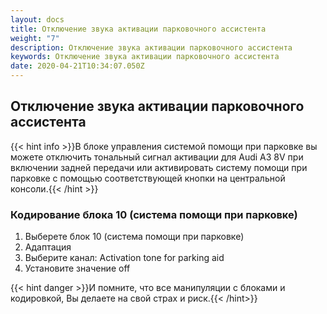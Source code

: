 ```yaml
---
layout: docs
title: Отключение звука активации парковочного ассистента
weight: "7"
description: Отключение звука активации парковочного ассистента
keywords: Отключение звука активации парковочного ассистента
date: 2020-04-21T10:34:07.050Z
---
```

## Отключение звука активации парковочного ассистента

{{< hint info >}}В блоке управления системой помощи при парковке вы можете отключить тональный сигнал активации для Audi A3 8V при включении задней передачи или активировать систему помощи при парковке с помощью соответствующей кнопки на центральной консоли.{{< /hint >}}


### **Кодирование блока 10 (система помощи при парковке)**

1. Выберете блок 10 (система помощи при парковке)
2. Адаптация
3. Выберите канал: Activation tone for parking aid
4. Установите значение off


{{< hint danger >}}И помните, что все манипуляции с блоками и кодировкой, Вы делаете на свой страх и риск.{{< /hint>}}